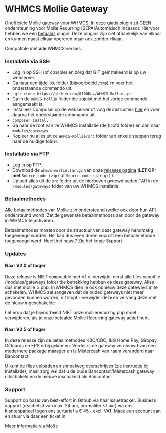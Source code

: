 # WHMCS Mollie Gateway
Onofficiële Mollie gateway voor WHMCS. In deze gratis plugin zit GEEN ondersteuning voor Mollie Recurring (SEPA/Automatisch Incasso). Hiervoor hebben we een [betaalde](https://0100dev.nl/modules/whmcs#WHMCS%20Mollie%20Recurring) plugin. Deze plugins zijn niet afhankelijk van elkaar en kunnen naast elkaar opereren maar ook zonder elkaar.

Compatible met **alle** WHMCS versies.

### Installatie via SSH
+ Log in op SSH (of console) en zorg dat GIT geinstalleerd is op uw webserver.
+ Ga naar een tijdelijke folder (bijvoorbeeld `/tmp`) en voer het onderstaande commando uit.
+ ``` git clone https://github.com/0100Dev/WHMCS-Mollie.git```
+ Ga in de `WHMCS-Mollie` folder die zojuist met het vorige commando aangemaakt is.
+ Installeer Composer op de webserver of volg de instructies [hier](https://getcomposer.org/download/) en voer daarna het onderstaande commando uit.
+ ```composer install```
+ Ga naar de root van de WHMCS installatie (de hoofd folder) en dan naar `modules/gateways`.
+ Kopieer nu alles uit de `WHMCS-Mollie/src` folder van enkele stappen terug naar de huidige folder.

### Installatie via FTP
+ Log in op FTP.
+ Download de `whmcs-mollie.tar.gz` van onze [releases pagina](https://github.com/0100Dev/WHMCS-Mollie/releases) (**LET OP:** **niet** `Source code (zip)` of `Source code (tar.gz)`!).
+ Upload alles uit de `src` folder uit de hierboven gedownloaden TAR in de `/modules/gateways` folder van uw WHMCS installatie.

### Betaalmethodes
Alle betaalmethodes van Mollie zijn ondersteund (welke ook door hun API ondersteund word). Zet de gewenste betaalmethodes aan door de gateway in WHMCS te activeren.

Betaalmethodes moeten door de structuur van deze gateway handmatig toegevoegd worden. Het kan dus even duren voordat een betaalmethode toegevoegd word. Heeft het haast? Zie het kopje Support.

### Updates

#### Naar V2.0 of hoger
Deze release is NIET compatible met V1.x. Verwijder eerst alle files vanuit je /modules/gateways folder die betrekking hebben op deze gateway. Alles dus met mollie_x.php. In WHMCS dien je ook opnieuw deze gateways in te schakelen. WHMCS zal aangeven dat de ouded gateways niet meer gevonden kunnen worden, dit klopt - verwijder deze en vervang deze met de nieuw ingeschakelde.

Let erop dat je bijvoorbeeld NIET onze mollierecurring.php moet verwijderen, als je onze betaalde Mollie Recurring gateway actief hebt.

#### Naar V2.5 of hoger
In deze release zijn de betaalmethodes KBC/CBC, ING Home'Pay, Giropay, Giftcards en EPS erbij gekomen. Verder is de gateway vernieuwd van een modernere package manager en is Mistercash van naam veranderd naar Bancontact.

U kunt de files uploaden en simpelweg overschrijven (zie instructie bij Installatie), maar zorg wel dat u de oude Bancontact/Mistercash gateway uitschakeld en de nieuwe inschakeld als Bancontact.

### Support
Support op basis van best-effort in Github via haar issuetracker. Business support (reactietijd van max. 24 uur, normaliter <1 uur) via ons [klantenpaneel](https://my.0100dev.nl/) tegen ons uurtarief a € 45,- excl. VAT. Maak een account aan en stuur via daar een ticket in.

[Meer informatie via Mollie](https://www.mollie.nl/betaaldiensten/)
